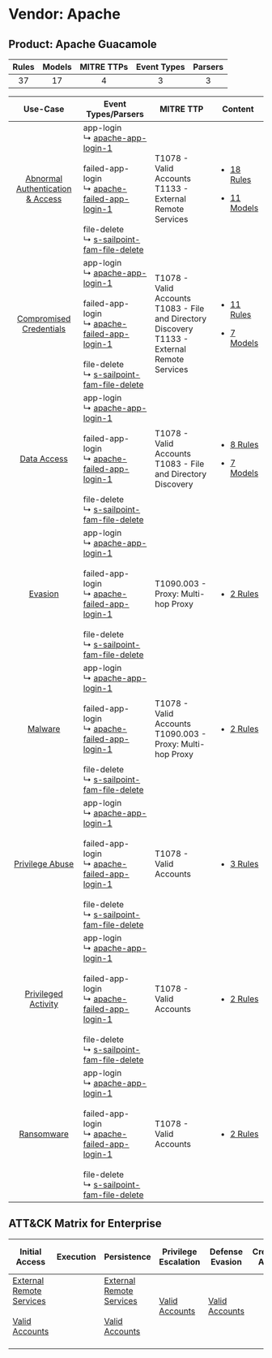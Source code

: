 Vendor: Apache
==============
Product: Apache Guacamole
-------------------------
| Rules | Models | MITRE TTPs | Event Types | Parsers |
|:-----:|:------:|:----------:|:-----------:|:-------:|
|  37   |   17   |     4      |      3      |    3    |

|                                           Use-Case                                           | Event Types/Parsers                                                                                                                                                                                                                                                                                                 | MITRE TTP                                                                                              | Content                                                                                                                               |
|:--------------------------------------------------------------------------------------------:| ------------------------------------------------------------------------------------------------------------------------------------------------------------------------------------------------------------------------------------------------------------------------------------------------------------------- | ------------------------------------------------------------------------------------------------------ | ------------------------------------------------------------------------------------------------------------------------------------- |
| [Abnormal Authentication & Access](../../../UseCases/uc_abnormal_authentication_&_access.md) |  app-login<br> ↳ [apache-app-login-1](Parsers/parserContent_apache-app-login-1.md)<br><br> failed-app-login<br> ↳ [apache-failed-app-login-1](Parsers/parserContent_apache-failed-app-login-1.md)<br><br> file-delete<br> ↳ [s-sailpoint-fam-file-delete](Parsers/parserContent_s-sailpoint-fam-file-delete.md)<br> | T1078 - Valid Accounts<br>T1133 - External Remote Services<br>                                         | [<ul><li>18 Rules</li></ul><ul><li>11 Models</li></ul>](Rules_Models/r_m_apache_apache_guacamole_Abnormal_Authentication_&_Access.md) |
|          [Compromised Credentials](../../../UseCases/uc_compromised_credentials.md)          |  app-login<br> ↳ [apache-app-login-1](Parsers/parserContent_apache-app-login-1.md)<br><br> failed-app-login<br> ↳ [apache-failed-app-login-1](Parsers/parserContent_apache-failed-app-login-1.md)<br><br> file-delete<br> ↳ [s-sailpoint-fam-file-delete](Parsers/parserContent_s-sailpoint-fam-file-delete.md)<br> | T1078 - Valid Accounts<br>T1083 - File and Directory Discovery<br>T1133 - External Remote Services<br> | [<ul><li>11 Rules</li></ul><ul><li>7 Models</li></ul>](Rules_Models/r_m_apache_apache_guacamole_Compromised_Credentials.md)           |
|                      [Data Access](../../../UseCases/uc_data_access.md)                      |  app-login<br> ↳ [apache-app-login-1](Parsers/parserContent_apache-app-login-1.md)<br><br> failed-app-login<br> ↳ [apache-failed-app-login-1](Parsers/parserContent_apache-failed-app-login-1.md)<br><br> file-delete<br> ↳ [s-sailpoint-fam-file-delete](Parsers/parserContent_s-sailpoint-fam-file-delete.md)<br> | T1078 - Valid Accounts<br>T1083 - File and Directory Discovery<br>                                     | [<ul><li>8 Rules</li></ul><ul><li>7 Models</li></ul>](Rules_Models/r_m_apache_apache_guacamole_Data_Access.md)                        |
|                          [Evasion](../../../UseCases/uc_evasion.md)                          |  app-login<br> ↳ [apache-app-login-1](Parsers/parserContent_apache-app-login-1.md)<br><br> failed-app-login<br> ↳ [apache-failed-app-login-1](Parsers/parserContent_apache-failed-app-login-1.md)<br><br> file-delete<br> ↳ [s-sailpoint-fam-file-delete](Parsers/parserContent_s-sailpoint-fam-file-delete.md)<br> | T1090.003 - Proxy: Multi-hop Proxy<br>                                                                 | [<ul><li>2 Rules</li></ul>](Rules_Models/r_m_apache_apache_guacamole_Evasion.md)                                                      |
|                          [Malware](../../../UseCases/uc_malware.md)                          |  app-login<br> ↳ [apache-app-login-1](Parsers/parserContent_apache-app-login-1.md)<br><br> failed-app-login<br> ↳ [apache-failed-app-login-1](Parsers/parserContent_apache-failed-app-login-1.md)<br><br> file-delete<br> ↳ [s-sailpoint-fam-file-delete](Parsers/parserContent_s-sailpoint-fam-file-delete.md)<br> | T1078 - Valid Accounts<br>T1090.003 - Proxy: Multi-hop Proxy<br>                                       | [<ul><li>2 Rules</li></ul>](Rules_Models/r_m_apache_apache_guacamole_Malware.md)                                                      |
|                  [Privilege Abuse](../../../UseCases/uc_privilege_abuse.md)                  |  app-login<br> ↳ [apache-app-login-1](Parsers/parserContent_apache-app-login-1.md)<br><br> failed-app-login<br> ↳ [apache-failed-app-login-1](Parsers/parserContent_apache-failed-app-login-1.md)<br><br> file-delete<br> ↳ [s-sailpoint-fam-file-delete](Parsers/parserContent_s-sailpoint-fam-file-delete.md)<br> | T1078 - Valid Accounts<br>                                                                             | [<ul><li>3 Rules</li></ul>](Rules_Models/r_m_apache_apache_guacamole_Privilege_Abuse.md)                                              |
|              [Privileged Activity](../../../UseCases/uc_privileged_activity.md)              |  app-login<br> ↳ [apache-app-login-1](Parsers/parserContent_apache-app-login-1.md)<br><br> failed-app-login<br> ↳ [apache-failed-app-login-1](Parsers/parserContent_apache-failed-app-login-1.md)<br><br> file-delete<br> ↳ [s-sailpoint-fam-file-delete](Parsers/parserContent_s-sailpoint-fam-file-delete.md)<br> | T1078 - Valid Accounts<br>                                                                             | [<ul><li>2 Rules</li></ul>](Rules_Models/r_m_apache_apache_guacamole_Privileged_Activity.md)                                          |
|                       [Ransomware](../../../UseCases/uc_ransomware.md)                       |  app-login<br> ↳ [apache-app-login-1](Parsers/parserContent_apache-app-login-1.md)<br><br> failed-app-login<br> ↳ [apache-failed-app-login-1](Parsers/parserContent_apache-failed-app-login-1.md)<br><br> file-delete<br> ↳ [s-sailpoint-fam-file-delete](Parsers/parserContent_s-sailpoint-fam-file-delete.md)<br> | T1078 - Valid Accounts<br>                                                                             | [<ul><li>2 Rules</li></ul>](Rules_Models/r_m_apache_apache_guacamole_Ransomware.md)                                                   |

ATT&CK Matrix for Enterprise
----------------------------
| Initial Access                                                                                                                                   | Execution | Persistence                                                                                                                                      | Privilege Escalation                                                | Defense Evasion                                                     | Credential Access | Discovery                                                                         | Lateral Movement | Collection | Command and Control                                                                                                                       | Exfiltration | Impact |
| ------------------------------------------------------------------------------------------------------------------------------------------------ | --------- | ------------------------------------------------------------------------------------------------------------------------------------------------ | ------------------------------------------------------------------- | ------------------------------------------------------------------- | ----------------- | --------------------------------------------------------------------------------- | ---------------- | ---------- | ----------------------------------------------------------------------------------------------------------------------------------------- | ------------ | ------ |
| [External Remote Services](https://attack.mitre.org/techniques/T1133)<br><br>[Valid Accounts](https://attack.mitre.org/techniques/T1078)<br><br> |           | [External Remote Services](https://attack.mitre.org/techniques/T1133)<br><br>[Valid Accounts](https://attack.mitre.org/techniques/T1078)<br><br> | [Valid Accounts](https://attack.mitre.org/techniques/T1078)<br><br> | [Valid Accounts](https://attack.mitre.org/techniques/T1078)<br><br> |                   | [File and Directory Discovery](https://attack.mitre.org/techniques/T1083)<br><br> |                  |            | [Proxy: Multi-hop Proxy](https://attack.mitre.org/techniques/T1090/003)<br><br>[Proxy](https://attack.mitre.org/techniques/T1090)<br><br> |              |        |